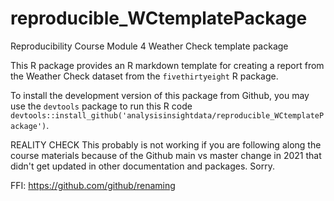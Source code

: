 # reproducible_WCtemplatePackage
Reproducibility Course Module 4 Weather Check template package

This R package provides an R markdown template for creating a report from the Weather Check dataset from the `fivethirtyeight` R package. 

To install the development version of this package from Github, you may use the `devtools` package to run this R code `devtools::install_github('analysisinsightdata/reproducible_WCtemplatePackage')`.

REALITY CHECK
This probably is not working if you are following along the course materials because of the Github main vs master change in 2021 that didn't get updated in other documentation and packages.  Sorry.

FFI: https://github.com/github/renaming
